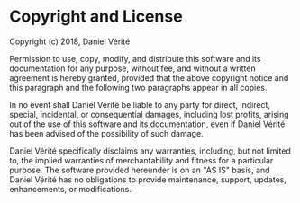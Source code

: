 # Copyright and License

Copyright (c) 2018, Daniel Vérité

Permission to use, copy, modify, and distribute this software and its documentation for any purpose, without fee, and without a written agreement is hereby granted, provided that the above copyright notice and this paragraph and the following two paragraphs appear in all copies.

In no event shall Daniel Vérité be liable to any party for direct, indirect, special, incidental, or consequential damages, including lost profits, arising out of the use of this software and its documentation, even if Daniel Vérité has been advised of the possibility of such damage.

Daniel Vérité specifically disclaims any warranties, including, but not limited to, the implied warranties of merchantability and fitness for a particular purpose. The software provided hereunder is on an "AS IS" basis, and Daniel Vérité has no obligations to provide maintenance, support, updates, enhancements, or modifications.
